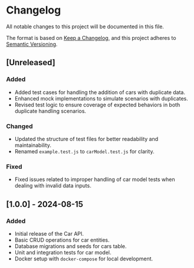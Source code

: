 # Changelog

All notable changes to this project will be documented in this file.

The format is based on [Keep a Changelog](https://keepachangelog.com/en/1.0.0/), 
and this project adheres to [Semantic Versioning](https://semver.org/spec/v2.0.0.html).

## [Unreleased]
### Added
- Added test cases for handling the addition of cars with duplicate data.
- Enhanced mock implementations to simulate scenarios with duplicates.
- Revised test logic to ensure coverage of expected behaviors in both duplicate handling scenarios.

### Changed
- Updated the structure of test files for better readability and maintainability.
- Renamed `example.test.js` to `carModel.test.js` for clarity.

### Fixed
- Fixed issues related to improper handling of car model tests when dealing with invalid data inputs.

## [1.0.0] - 2024-08-15
### Added
- Initial release of the Car API.
- Basic CRUD operations for car entities.
- Database migrations and seeds for cars table.
- Unit and integration tests for car model.
- Docker setup with `docker-compose` for local development.
